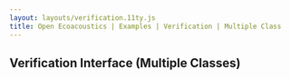 ```yaml
---
layout: layouts/verification.11ty.js
title: Open Ecoacoustics | Examples | Verification | Multiple Class
---
```


<h2 class="grid-title">Verification Interface (Multiple Classes)</h2>

<oe-verification-grid id="verification-grid" grid-size="8">
  <oe-verification verified="true" shortcut="Y"></oe-verification>
  <oe-verification verified="false" shortcut="N"></oe-verification>
  <oe-data-source slot="data-source" for="verification-grid" src="/public/kaleidoscope.csv" local></oe-data-source>
</oe-verification-grid>
